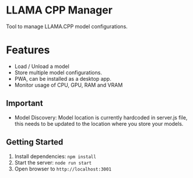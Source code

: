 # LLAMA CPP Manager
Tool to manage LLAMA.CPP model configurations.

# Features
- Load / Unload a model
- Store multiple model configurations.
- PWA, can be installed as a desktop app.
- Monitor usage of CPU, GPU, RAM and VRAM

## Important
- Model Discovery: Model location is currently hardcoded in server.js file, this needs to be updated to the location where you store your models.

## Getting Started
1. Install dependencies: `npm install`
2. Start the server: `node run start`
3. Open browser to `http://localhost:3001`

